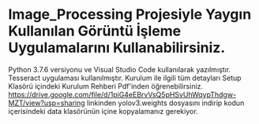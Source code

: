 # Image_Processing Projesiyle Yaygın Kullanılan Görüntü İşleme Uygulamalarını Kullanabilirsiniz.

Python 3.7.6 versiyonu ve Visual Studio Code kullanılarak yazılmıştır. Tesseract uygulaması kullanılmıştır.
Kurulum ile ilgili tüm detayları Setup Klasörü içindeki Kurulum Rehberi Pdf'inden öğrenebilirsiniz.
https://drive.google.com/file/d/1piG4eEBrvVsQ5pHSvUhWqypThdgw-MZT/view?usp=sharing linkinden yolov3.weights dosyasını indirip kodun içerisindeki data klasörünün içine kopyalamanız gerekiyor.
